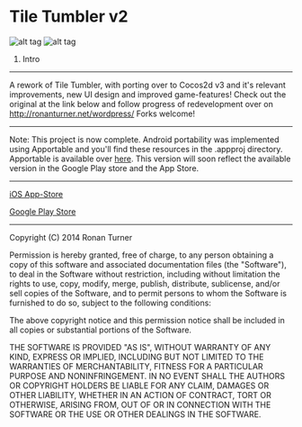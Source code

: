 Tile Tumbler v2
===============

![alt tag](http://ronanturner.net/statuses/works-yes.png)
![alt tag](http://ronanturner.net/statuses/status-inactive.png)

1. Intro
--------

A rework of Tile Tumbler, with porting over to Cocos2d v3 and it's relevant improvements, new UI design and improved game-features! Check out the original at the link below and follow progress of redevelopment over on http://ronanturner.net/wordpress/ Forks welcome!

--------

Note: This project is now complete. Android portability was implemented using Apportable and you'll find these resources in the .appproj directory. Apportable is available over [here](https://www.apportable.com). This version will soon reflect the available version in the Google Play store and the App Store.

--------

[iOS App-Store](https://itunes.apple.com/gb/app/id849718318?mt=8)

[Google Play Store](https://play.google.com/store/apps/details?id=turner.ronan.TileTumbler)

--------

Copyright (C) 2014 Ronan Turner

Permission is hereby granted, free of charge, to any person obtaining a copy of this software and associated documentation files (the "Software"), to deal in the Software without restriction, including without limitation the rights to use, copy, modify, merge, publish, distribute, sublicense, and/or sell copies of the Software, and to permit persons to whom the Software is furnished to do so, subject to the following conditions:

The above copyright notice and this permission notice shall be included in all copies or substantial portions of the Software.

THE SOFTWARE IS PROVIDED "AS IS", WITHOUT WARRANTY OF ANY KIND, EXPRESS OR IMPLIED, INCLUDING BUT NOT LIMITED TO THE WARRANTIES OF MERCHANTABILITY, FITNESS FOR A PARTICULAR PURPOSE AND NONINFRINGEMENT. IN NO EVENT SHALL THE AUTHORS OR COPYRIGHT HOLDERS BE LIABLE FOR ANY CLAIM, DAMAGES OR OTHER LIABILITY, WHETHER IN AN ACTION OF CONTRACT, TORT OR OTHERWISE, ARISING FROM, OUT OF OR IN CONNECTION WITH THE SOFTWARE OR THE USE OR OTHER DEALINGS IN THE SOFTWARE.
